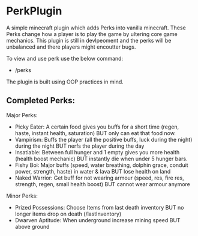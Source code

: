 # PerkPlugin

A simple minecraft plugin which adds Perks into vanilla minecraft. These Perks change how a player is to play the game by ultering core game mechanics. 
This plugin is still in devlpeoment and the perks will be unbalanced and there players might encoutter bugs. 

To view and use perk use the below command:
- /perks

The plugin is built using OOP practices in mind. 


## Completed Perks:

Major Perks:
- Picky Eater: A certain food gives you buffs for a short time (regen, haste, instant health, saturation) BUT only can eat that food now.
- Vampirism: Buffs the player (all the positive buffs, luck during the night) during the night BUT nerfs the player during the day
- Insatiable: Between full hunger and 1 empty gives you more health (health boost mechanic) BUT instantly die when under 5 hunger bars.
- Fishy Boi: Major buffs (speed, water breathing, dolphin grace, conduit power, strength,  haste) in water & lava BUT lose health on land
- Naked Warrior: Get buff for not wearing armour (speed, res, fire res, strength, regen, small health boost) BUT cannot wear armour anymore

Minor Perks:
- Prized Possessions: Choose Items from last death inventory BUT no longer items drop on death (/lastInventory)
- Dwarven Aptitude: When underground increase mining speed BUT above ground
